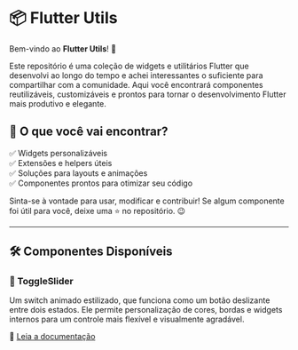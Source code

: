 # 📦 Flutter Utils  

Bem-vindo ao **Flutter Utils**! 🚀  

Este repositório é uma coleção de widgets e utilitários Flutter que desenvolvi ao longo do tempo e achei interessantes o suficiente para compartilhar com a comunidade. Aqui você encontrará componentes reutilizáveis, customizáveis e prontos para tornar o desenvolvimento Flutter mais produtivo e elegante.  

## 🎯 O que você vai encontrar?  
✅ Widgets personalizáveis  
✅ Extensões e helpers úteis  
✅ Soluções para layouts e animações  
✅ Componentes prontos para otimizar seu código  

Sinta-se à vontade para usar, modificar e contribuir! Se algum componente foi útil para você, deixe uma ⭐ no repositório. 😉  

---

## 🛠 Componentes Disponíveis  

### 🔘 ToggleSlider  
Um switch animado estilizado, que funciona como um botão deslizante entre dois estados. Ele permite personalização de cores, bordas e widgets internos para um controle mais flexível e visualmente agradável.  

📄 [Leia a documentação](lib/widgets/toggle_slider/README.md)
